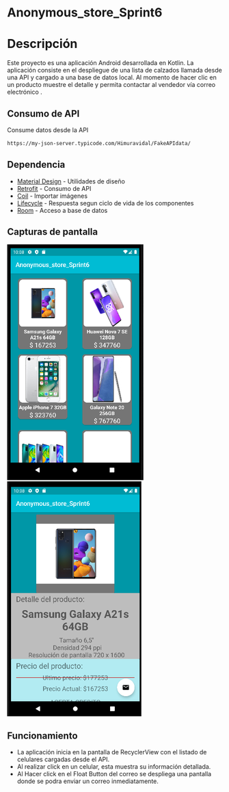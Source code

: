 # Anonymous_store_Sprint6
# Descripción

Este proyecto es una aplicación Android desarrollada en Kotlin. La aplicación consiste en el despliegue de una lista de calzados llamada desde una API y cargado a una base de datos local. Al momento de hacer clic en un producto muestre el detalle y permita contactar al vendedor vía correo electrónico  .


## Consumo de API
Consume datos desde la API
```bash
https://my-json-server.typicode.com/Himuravidal/FakeAPIdata/
```

## Dependencia
- [Material Design](https://material.io/develop/android/docs/getting-started) - Utilidades de diseño
- [Retrofit](https://square.github.io/retrofit/) - Consumo de API
- [Coil](https://coil-kt.github.io/coil/) - Importar imágenes
- [Lifecycle](https://developer.android.com/jetpack/androidx/releases/lifecycle) - Respuesta segun ciclo de vida de los componentes
- [Room](https://developer.android.com/jetpack/androidx/releases/room) - Acceso a base de datos

## Capturas de pantalla
![RecyclerView screen](screenshots/recyclerview.png "Lista de celulares, datos simplificados") 
![Detail card screen](screenshots/item_anonymus.png "Detalle del celular seleccionada")

## Funcionamiento
- La aplicación inicia en la pantalla de RecyclerView con el listado de celulares cargadas desde el API.
- Al realizar click en un celular, esta muestra su información detallada.
- Al Hacer click en el Float Button del correo se despliega una pantalla donde se podra enviar un correo inmediatamente.

